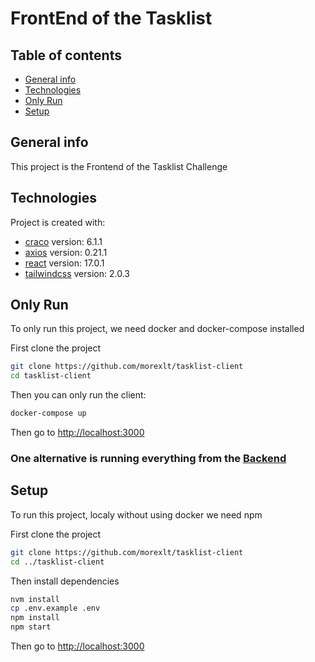 # FrontEnd of the Tasklist

## Table of contents
* [General info](#general-info)
* [Technologies](#technologies)
* [Only Run](#only-run)
* [Setup](#setup)

## General info
This project is the Frontend of the Tasklist Challenge
	
## Technologies
Project is created with:
* [craco](https://github.com/gsoft-inc/craco) version: 6.1.1
* [axios](https://github.com/axios/axios) version: 0.21.1
* [react](https://github.com/facebook/react) version: 17.0.1
* [tailwindcss](https://github.com/tailwindlabs/tailwindcss) version: 2.0.3
	
## Only Run
To only run this project, we need docker and docker-compose installed

First clone the project
```bash
git clone https://github.com/morexlt/tasklist-client
cd tasklist-client
```
Then you can only run the client:
```bash
docker-compose up
```
Then go to [http://localhost:3000](http://localhost:3000)

### One alternative is running everything from the [Backend](https://github.com/morexlt/tasklist-server)


## Setup
To run this project, localy without using docker we need npm

First clone the project
```bash
git clone https://github.com/morexlt/tasklist-client
cd ../tasklist-client
```
Then install dependencies
```bash
nvm install
cp .env.example .env
npm install
npm start
```
Then go to [http://localhost:3000](http://localhost:3000)
